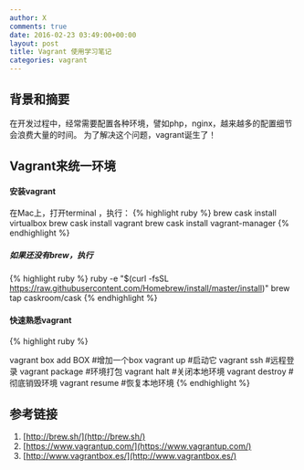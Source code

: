 ```yaml
---
author: X
comments: true
date: 2016-02-23 03:49:00+00:00
layout: post
title: Vagrant 使用学习笔记
categories: vagrant
---
```


## 背景和摘要

在开发过程中，经常需要配置各种环境，譬如php，nginx，越来越多的配置细节会浪费大量的时间。
为了解决这个问题，vagrant诞生了！

## Vagrant来统一环境

#### 安装vagrant
 在Mac上，打开terminal ，执行：
 {% highlight ruby %}
  brew cask install virtualbox
  brew cask install vagrant
  brew cask install vagrant-manager
 {% endhighlight %}

##### 如果还没有brew，执行

{% highlight ruby %}
  ruby -e "$(curl -fsSL https://raw.githubusercontent.com/Homebrew/install/master/install)"
  brew tap caskroom/cask
{% endhighlight %}


#### 快速熟悉vagrant

{% highlight ruby %}

 vagrant box add BOX  #增加一个box
 vagrant up   #启动它
 vagrant ssh  #远程登录
 vagrant package  #环境打包
 vagrant halt  #关闭本地环境
 vagrant destroy   #彻底销毁环境
 vagrant resume  #恢复本地环境
{% endhighlight %}

## 参考链接
1. [http://brew.sh/](http://brew.sh/)
2. [https://www.vagrantup.com/](https://www.vagrantup.com/)
3. [http://www.vagrantbox.es/](http://www.vagrantbox.es/)
